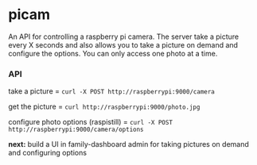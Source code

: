 picam
======

An API for controlling a raspberry pi camera.  The server take a picture every X seconds and also allows you to take a picture on demand and configure the options.  You can only access one photo at a time.


### API

take a picture = `curl -X POST http://raspberrypi:9000/camera` 

get the picture = `curl http://raspberrypi:9000/photo.jpg`

configure photo options (raspistill) = `curl -X POST http://raspberrypi:9000/camera/options`


**next:** build a UI in family-dashboard admin for taking pictures on demand and configuring options
